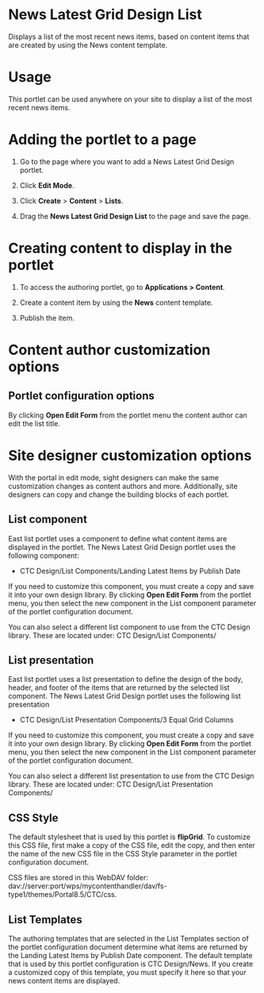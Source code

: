 # News Latest Grid Design List

Displays a list of the most recent news items, based on content items that are created by using the News content template.


# Usage

This portlet can be used anywhere on your site to display a list of the most recent news items.

# Adding the portlet to a page

1.  Go to the page where you want to add a News Latest Grid Design portlet.

2.  Click **Edit Mode**.

3.  Click **Create** \> **Content** \> **Lists**.

4.  Drag the **News Latest Grid Design List** to the page and save the page.


# Creating content to display in the portlet

1.  To access the authoring portlet, go to **Applications \> Content**.

2.  Create a content item by using the **News** content template.

3.  Publish the item.


# Content author customization options

## Portlet configuration options

By clicking **Open Edit Form** from the portlet menu the content author can edit the list title.

# Site designer customization options

With the portal in edit mode, sight designers can make the same customization changes as content authors and more. Additionally, site designers can copy and change the building blocks of each portlet.

## List component

East list portlet uses a component to define what content items are displayed in the portlet. The News Latest Grid Design portlet uses the following component:

-   CTC Design/List Components/Landing Latest Items by Publish Date

If you need to customize this component, you must create a copy and save it into your own design library. By clicking **Open Edit Form** from the portlet menu, you then select the new component in the List component parameter of the portlet configuration document.

You can also select a different list component to use from the CTC Design library. These are located under: CTC Design/List Components/

## List presentation

East list portlet uses a list presentation to define the design of the body, header, and footer of the items that are returned by the selected list component. The News Latest Grid Design portlet uses the following list presentation

-   CTC Design/List Presentation Components/3 Equal Grid Columns

If you need to customize this component, you must create a copy and save it into your own design library. By clicking **Open Edit Form** from the portlet menu, you then select the new component in the List component parameter of the portlet configuration document.

You can also select a different list presentation to use from the CTC Design library. These are located under: CTC Design/List Presentation Components/

## CSS Style

The default stylesheet that is used by this portlet is **flipGrid**. To customize this CSS file, first make a copy of the CSS file, edit the copy, and then enter the name of the new CSS file in the CSS Style parameter in the portlet configuration document.

CSS files are stored in this WebDAV folder: dav://server:port/wps/mycontenthandler/dav/fs-type1/themes/Portal8.5/CTC/css.

## List Templates

The authoring templates that are selected in the List Templates section of the portlet configuration document determine what items are returned by the Landing Latest Items by Publish Date component. The default template that is used by this portlet configuration is CTC Design/News. If you create a customized copy of this template, you must specify it here so that your news content items are displayed.

